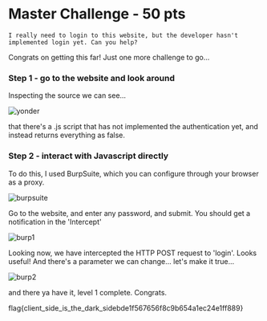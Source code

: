 # **Master Challenge - 50 pts**
```
I really need to login to this website, but the developer hasn't implemented login yet. Can you help?
```
Congrats on getting this far! Just one more challenge to go...

### **Step 1 - go to the website and look around**
Inspecting the source we can see...

![yonder](/home/bryce/Pictures/jsThing.png)

that there's a .js script that has not implemented the authentication yet, and instead returns everything as false.

### **Step 2 - interact with Javascript directly**

To do this, I used BurpSuite, which you can configure through your browser as a proxy.

![burpsuite](/home/bryce/Pictures/burpsuite.png)

Go to the website, and enter any password, and submit. You should get a notification in the 'Intercept'

![burp1](/home/bryce/Pictures/burp1.png)

Looking now, we have intercepted the HTTP POST request to 'login'. Looks useful! And there's a parameter we can change... let's make it true...

![burp2](/home/bryce/Pictures/burp2.png)

and there ya have it, level 1 complete. Congrats.




flag{client_side_is_the_dark_sidebde1f567656f8c9b654a1ec24e1ff889}
